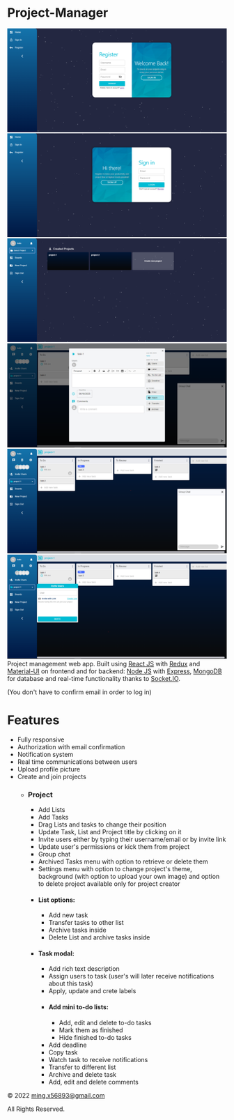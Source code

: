 # Project-Manager

![Register](register.png)
![Login](login.png)
![Dashboard](dashboard.png)
![Task](task.png)
![Chat](chat.png)
![Inviteuser](inviteuser.png)
Project management web app. Built using [React JS](https://reactjs.org/) with [Redux](https://redux.js.org/) and [Material-UI](https://material-ui.com/) on frontend and for backend: [Node JS](https://nodejs.org/) with [Express](https://expressjs.com/), [MongoDB](http://mongodb.com/) for database and real-time functionality thanks to [Socket.IO](https://socket.io/).

(You don't have to confirm email in order to log in)

# Features

- Fully responsive
- Authorization with email confirmation
- Notification system
- Real time communications between users
- Upload profile picture
- Create and join projects
  - ### Project
    - Add Lists
    - Add Tasks
    - Drag Lists and tasks to change their position
    - Update Task, List and Project title by clicking on it
    - Invite users either by typing their username/email or by invite link
    - Update user's permissions or kick them from project
    - Group chat
    - Archived Tasks menu with option to retrieve or delete them
    - Settings menu with option to change project's theme, background (with option to upload your own image) and option to delete project available only for project creator
    - #### List options:
      - Add new task
      - Transfer tasks to other list
      - Archive tasks inside
      - Delete List and archive tasks inside
    - #### Task modal:
      - Add rich text description
      - Assign users to task (user's will later receive notifications about this task)
      - Apply, update and crete labels
      - #### Add mini to-do lists:
        - Add, edit and delete to-do tasks
        - Mark them as finished
        - Hide finished to-do tasks
      - Add deadline
      - Copy task
      - Watch task to receive notifications
      - Transfer to different list
      - Archive and delete task
      - Add, edit and delete comments

&copy; 2022 ming.x56893@gmail.com

All Rights Reserved.
